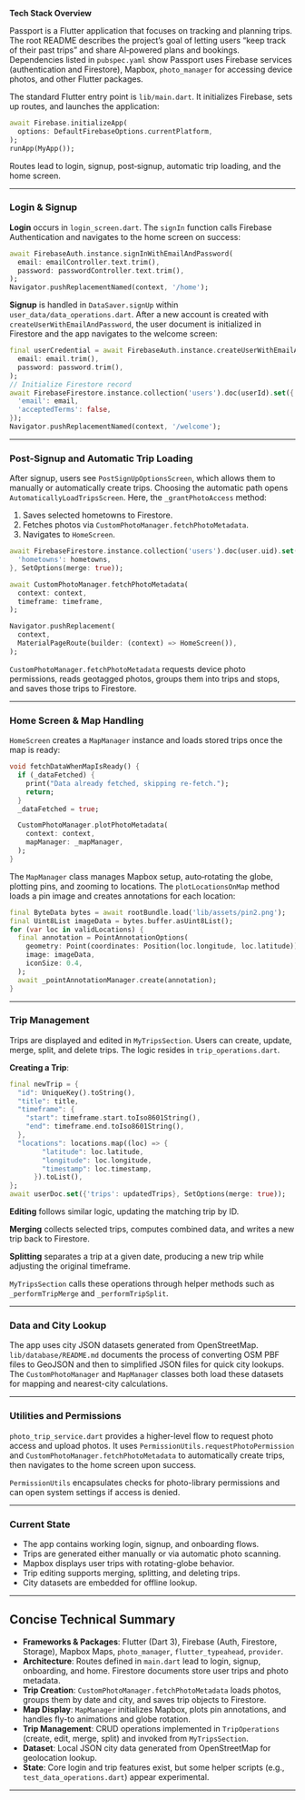 **Tech Stack Overview**

Passport is a Flutter application that focuses on tracking and planning trips. The root README describes the project’s goal of letting users “keep track of their past trips” and share AI‑powered plans and bookings. Dependencies listed in `pubspec.yaml` show Passport uses Firebase services (authentication and Firestore), Mapbox, `photo_manager` for accessing device photos, and other Flutter packages.

The standard Flutter entry point is `lib/main.dart`. It initializes Firebase, sets up routes, and launches the application:

```dart
await Firebase.initializeApp(
  options: DefaultFirebaseOptions.currentPlatform,
);
runApp(MyApp());
```

Routes lead to login, signup, post‑signup, automatic trip loading, and the home screen.

---

### Login & Signup

**Login** occurs in `login_screen.dart`. The `signIn` function calls Firebase Authentication and navigates to the home screen on success:

```dart
await FirebaseAuth.instance.signInWithEmailAndPassword(
  email: emailController.text.trim(),
  password: passwordController.text.trim(),
);
Navigator.pushReplacementNamed(context, '/home');
```

**Signup** is handled in `DataSaver.signUp` within `user_data/data_operations.dart`. After a new account is created with `createUserWithEmailAndPassword`, the user document is initialized in Firestore and the app navigates to the welcome screen:

```dart
final userCredential = await FirebaseAuth.instance.createUserWithEmailAndPassword(
  email: email.trim(),
  password: password.trim(),
);
// Initialize Firestore record
await FirebaseFirestore.instance.collection('users').doc(userId).set({
  'email': email,
  'acceptedTerms': false,
});
Navigator.pushReplacementNamed(context, '/welcome');
```

---

### Post-Signup and Automatic Trip Loading

After signup, users see `PostSignUpOptionsScreen`, which allows them to manually or automatically create trips. Choosing the automatic path opens `AutomaticallyLoadTripsScreen`. Here, the `_grantPhotoAccess` method:

1. Saves selected hometowns to Firestore.
2. Fetches photos via `CustomPhotoManager.fetchPhotoMetadata`.
3. Navigates to `HomeScreen`.

```dart
await FirebaseFirestore.instance.collection('users').doc(user.uid).set({
  'hometowns': hometowns,
}, SetOptions(merge: true));

await CustomPhotoManager.fetchPhotoMetadata(
  context: context,
  timeframe: timeframe,
);

Navigator.pushReplacement(
  context,
  MaterialPageRoute(builder: (context) => HomeScreen()),
);
```

`CustomPhotoManager.fetchPhotoMetadata` requests device photo permissions, reads geotagged photos, groups them into trips and stops, and saves those trips to Firestore.

---

### Home Screen & Map Handling

`HomeScreen` creates a `MapManager` instance and loads stored trips once the map is ready:

```dart
void fetchDataWhenMapIsReady() {
  if (_dataFetched) {
    print("Data already fetched, skipping re-fetch.");
    return;
  }
  _dataFetched = true;

  CustomPhotoManager.plotPhotoMetadata(
    context: context,
    mapManager: _mapManager,
  );
}
```

The `MapManager` class manages Mapbox setup, auto‑rotating the globe, plotting pins, and zooming to locations. The `plotLocationsOnMap` method loads a pin image and creates annotations for each location:

```dart
final ByteData bytes = await rootBundle.load('lib/assets/pin2.png');
final Uint8List imageData = bytes.buffer.asUint8List();
for (var loc in validLocations) {
  final annotation = PointAnnotationOptions(
    geometry: Point(coordinates: Position(loc.longitude, loc.latitude)),
    image: imageData,
    iconSize: 0.4,
  );
  await _pointAnnotationManager.create(annotation);
}
```

---

### Trip Management

Trips are displayed and edited in `MyTripsSection`. Users can create, update, merge, split, and delete trips. The logic resides in `trip_operations.dart`.

**Creating a Trip**:

```dart
final newTrip = {
  "id": UniqueKey().toString(),
  "title": title,
  "timeframe": {
    "start": timeframe.start.toIso8601String(),
    "end": timeframe.end.toIso8601String(),
  },
  "locations": locations.map((loc) => {
        "latitude": loc.latitude,
        "longitude": loc.longitude,
        "timestamp": loc.timestamp,
      }).toList(),
};
await userDoc.set({'trips': updatedTrips}, SetOptions(merge: true));
```

**Editing** follows similar logic, updating the matching trip by ID.

**Merging** collects selected trips, computes combined data, and writes a new trip back to Firestore.

**Splitting** separates a trip at a given date, producing a new trip while adjusting the original timeframe.

`MyTripsSection` calls these operations through helper methods such as `_performTripMerge` and `_performTripSplit`.

---

### Data and City Lookup

The app uses city JSON datasets generated from OpenStreetMap. `lib/database/README.md` documents the process of converting OSM PBF files to GeoJSON and then to simplified JSON files for quick city lookups. The `CustomPhotoManager` and `MapManager` classes both load these datasets for mapping and nearest-city calculations.

---

### Utilities and Permissions

`photo_trip_service.dart` provides a higher-level flow to request photo access and upload photos. It uses `PermissionUtils.requestPhotoPermission` and `CustomPhotoManager.fetchPhotoMetadata` to automatically create trips, then navigates to the home screen upon success.

`PermissionUtils` encapsulates checks for photo-library permissions and can open system settings if access is denied.

---

### Current State

* The app contains working login, signup, and onboarding flows.
* Trips are generated either manually or via automatic photo scanning.
* Mapbox displays user trips with rotating-globe behavior.
* Trip editing supports merging, splitting, and deleting trips.
* City datasets are embedded for offline lookup.

---

## Concise Technical Summary

- **Frameworks & Packages**: Flutter (Dart 3), Firebase (Auth, Firestore, Storage), Mapbox Maps, `photo_manager`, `flutter_typeahead`, `provider`.
- **Architecture**: Routes defined in `main.dart` lead to login, signup, onboarding, and home. Firestore documents store user trips and photo metadata.
- **Trip Creation**: `CustomPhotoManager.fetchPhotoMetadata` loads photos, groups them by date and city, and saves trip objects to Firestore.
- **Map Display**: `MapManager` initializes Mapbox, plots pin annotations, and handles fly-to animations and globe rotation.
- **Trip Management**: CRUD operations implemented in `TripOperations` (create, edit, merge, split) and invoked from `MyTripsSection`.
- **Dataset**: Local JSON city data generated from OpenStreetMap for geolocation lookup.
- **State**: Core login and trip features exist, but some helper scripts (e.g., `test_data_operations.dart`) appear experimental.

---
